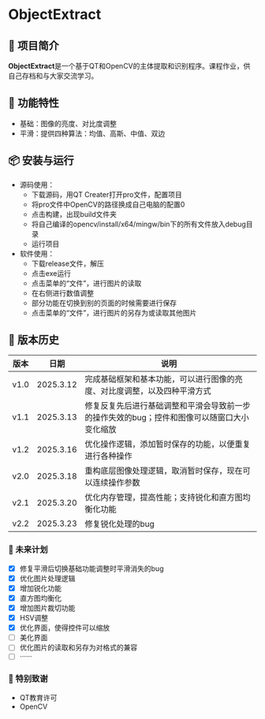 # ObjectExtract

## 🌟 项目简介

**ObjectExtract**是一个基于QT和OpenCV的主体提取和识别程序。课程作业，供自己存档和与大家交流学习。

## 🚀 功能特性

- 基础：图像的亮度、对比度调整
- 平滑：提供四种算法：均值、高斯、中值、双边

## 📦 安装与运行

- 源码使用：
  - 下载源码，用QT Creater打开pro文件，配置项目
  - 将pro文件中OpenCV的路径换成自己电脑的配置0
  - 点击构建，出现build文件夹
  - 将自己编译的opencv/install/x64/mingw/bin下的所有文件放入debug目录
  - 运行项目
- 软件使用：
  - 下载release文件，解压
  - 点击exe运行
  - 点击菜单的“文件”，进行图片的读取
  - 在右侧进行数值调整
  - 部分功能在切换到别的页面的时候需要进行保存
  - 点击菜单的“文件”，进行图片的另存为或读取其他图片

## 📌 版本历史

| 版本 | 日期      | 说明                                 |
| ---- | --------- | ------------------------------------ |
| v1.0 | 2025.3.12 | 完成基础框架和基本功能，可以进行图像的亮度、对比度调整，以及四种平滑方式 |
| v1.1 | 2025.3.13 | 修复反复先后进行基础调整和平滑会导致前一步的操作失效的bug；控件和图像可以随窗口大小变化缩放 |
| v1.2 | 2025.3.16 | 优化操作逻辑，添加暂时保存的功能，以便重复进行各种操作 |
| v2.0 | 2025.3.18 | 重构底层图像处理逻辑，取消暂时保存，现在可以连续操作参数 |
| v2.1 | 2025.3.20 | 优化内存管理，提高性能；支持锐化和直方图均衡化功能 |
| v2.2 | 2025.3.23 | 修复锐化处理的bug |

### 📅 未来计划

- [x] 修复平滑后切换基础功能调整时平滑消失的bug
- [x] 优化图片处理逻辑
- [x] 增加锐化功能
- [x] 直方图均衡化
- [x] 增加图片裁切功能
- [x] HSV调整
- [x] 优化界面，使得控件可以缩放
- [ ] 美化界面
- [ ] 优化图片的读取和另存为对格式的兼容
- [ ] ······

### 📝 特别致谢

- QT教育许可
- OpenCV
